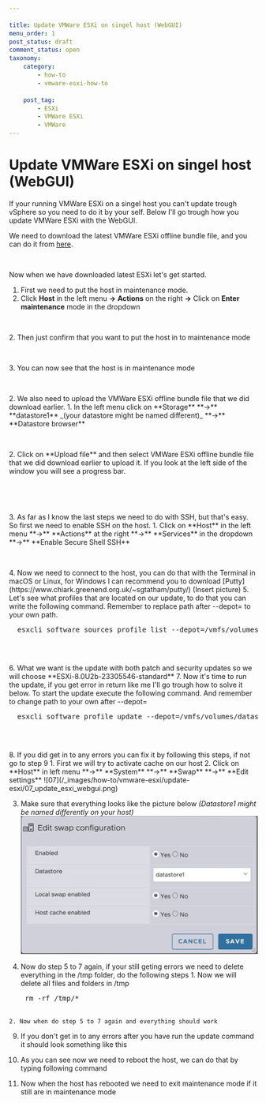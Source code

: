 ```yaml
---

title: Update VMWare ESXi on singel host (WebGUI)
menu_order: 1
post_status: draft
comment_status: open
taxonomy:
    category:
        - how-to
        - vmware-esxi-how-to

    post_tag:
        - ESXi
        - VMWare ESXi
        - VMWare
---
```


# Update VMWare ESXi on singel host (WebGUI)
If your running VMWare ESXi on a singel host you can't update trough vSphere so you need to do it by your self. Below I'll go trough how you update VMWare
ESXi with the WebGUI.
  
We need to download the latest VMWare ESXi offline bundle file, and you can do it from [here](https://customerconnect.vmware.com/downloads/details?downloadGroup=ESXI80U2B&productId=1345).
<!-- wp:image {"lightbox":{"enabled":true},"id":282,"sizeSlug":"full","linkDestination":"none"} -->
<figure class="wp-block-image size-full">
<img src="https://stolpe.io/wp-content/uploads/2024/03/01_update_esxi.png" alt="" class="wp-image-282" />
</figure>
<!-- /wp:image -->
Now when we have downloaded latest ESXi let's get started.  

1. First we need to put the host in maintenance mode.
  1. Click **Host** in the left menu **->** **Actions** on the right **->** Click on **Enter maintenance** mode in the dropdown
  <!-- wp:image {"lightbox":{"enabled":true},"id":293,"sizeSlug":"full","linkDestination":"none"} -->
  <figure class="wp-block-image size-full">
  <img src="https://stolpe.io/wp-content/uploads/2024/03/01_update_esxi_webgui.png" alt="" class="wp-image-293" />
  </figure>
  <!-- /wp:image -->
  2. Then just confirm that you want to put the host in to maintenance mode
  <!-- wp:image {"lightbox":{"enabled":true},"id":294,"sizeSlug":"full","linkDestination":"none"} -->
  <figure class="wp-block-image size-full">
  <img src="https://stolpe.io/wp-content/uploads/2024/03/02_update_esxi_webgui.png" alt="" class="wp-image-294" />
  </figure>
  <!-- /wp:image -->
  3. You can now see that the host is in maintenance mode
  <!-- wp:image {"lightbox":{"enabled":true},"id":299,"sizeSlug":"full","linkDestination":"none"} -->
  <figure class="wp-block-image size-full">
  <img src="https://stolpe.io/wp-content/uploads/2024/03/03_update_esxi_webgui.png" alt="" class="wp-image-299" />
  </figure>
  <!-- /wp:image -->
2. We also need to upload the VMWare ESXi offline bundle file that we did download earlier.
  1. In the left menu click on **Storage** **->** **datastore1** _(your datastore might be named different)_ **->** **Datastore browser**
  <!-- wp:image {"lightbox":{"enabled":true},"id":301,"sizeSlug":"full","linkDestination":"none"} -->
  <figure class="wp-block-image size-full">
  <img src="https://stolpe.io/wp-content/uploads/2024/03/04_update_esxi_webgui.png" alt="" class="wp-image-301" />
  </figure>
  <!-- /wp:image -->
  2. Click on **Upload file** and then select VMWare ESXi offline bundle file that we did download earlier to upload it. If you look at the left side of the window you will see a progress bar.
  <!-- wp:image {"lightbox":{"enabled":true},"id":302,"sizeSlug":"full","linkDestination":"none"} -->
  <figure class="wp-block-image size-full">
  <img src="https://stolpe.io/wp-content/uploads/2024/03/05_update_esxi_webgui.png" alt="" class="wp-image-302" />
  </figure>
  <!-- /wp:image -->
  <!-- wp:image {"lightbox":{"enabled":true},"id":303,"sizeSlug":"full","linkDestination":"none"} -->
  <figure class="wp-block-image size-full">
  <img src="https://stolpe.io/wp-content/uploads/2024/03/06_update_esxi_webgui.png" alt="" class="wp-image-303" />
  </figure>
  <!-- /wp:image -->
3. As far as I know the last steps we need to do with SSH, but that's easy. So first we need to enable SSH on the host.
  1. Click on **Host** in the left menu **->** **Actions** at the right **->** **Services** in the dropdown **->** **Enable Secure Shell SSH**
  <!-- wp:image {"lightbox":{"enabled":true},"id":300,"sizeSlug":"full","linkDestination":"none"} -->
  <figure class="wp-block-image size-full">
  <img src="https://stolpe.io/wp-content/uploads/2024/03/00_update_esxi_webgui.png" alt="" class="wp-image-300" />
  </figure>
  <!-- /wp:image -->
4. Now we need to connect to the host, you can do that with the Terminal in macOS or Linux, for Windows I can recommend you to download [Putty](https://www.chiark.greenend.org.uk/~sgtatham/putty/)
(Insert picture)
5. Let's see what profiles that are located on our update, to do that you can write the following command. Remember to replace path after --depot= to your own path.  
  <!-- wp:enlighter/codeblock {"language":"shell"} -->
  <pre class="EnlighterJSRAW" data-enlighter-language="shell" data-enlighter-theme="" data-enlighter-highlight="" data-enlighter-linenumbers="" data-enlighter-lineoffset="" data-enlighter-title="" data-enlighter-group="">
  esxcli software sources profile list --depot=/vmfs/volumes/datastore1/Update/VMware-ESXi-8.0U2b-23305546-depot.zip
  </pre>
  <!-- /wp:enlighter/codeblock -->

  <!-- wp:image {"lightbox":{"enabled":true},"id":304,"sizeSlug":"full","linkDestination":"none"} -->
  <figure class="wp-block-image size-full">
  <img src="https://stolpe.io/wp-content/uploads/2024/03/02_update_esxi.png" alt="" class="wp-image-304" />
  </figure>
  <!-- /wp:image -->
6. What we want is the update with both patch and security updates so we will choose **ESXi-8.0U2b-23305546-standard**
7. Now it's time to run the update, if you get error in return like me I'll go trough how to solve it below. To start the update execute the following command. And remember to change path to your own after --depot=  
  <!-- wp:enlighter/codeblock {"language":"shell"} -->
  <pre class="EnlighterJSRAW" data-enlighter-language="shell" data-enlighter-theme="" data-enlighter-highlight="" data-enlighter-linenumbers="" data-enlighter-lineoffset="" data-enlighter-title="" data-enlighter-group="">
  esxcli software profile update --depot=/vmfs/volumes/datastore1/Update/VMware-ESXi-8.0U2b-23305546-depot.zip --profile=ESXi-8.0U2b-23305546-standard
  </pre>
  <!-- /wp:enlighter/codeblock -->

  <!-- wp:image {"lightbox":{"enabled":true},"id":305,"sizeSlug":"full","linkDestination":"none"} -->
  <figure class="wp-block-image size-full">
  <img src="https://stolpe.io/wp-content/uploads/2024/03/03_update_esxi.png" alt="" class="wp-image-305" />
  </figure>
  <!-- /wp:image -->
8. If you did get in to any errors you can fix it by following this steps, if not go to step 9
  1. First we will try to activate cache on our host
  2. Click on **Host** in left menu **->** **System** **->** **Swap** **->** **Edit settings**
    ![07](/_images/how-to/vmware-esxi/update-esxi/07_update_esxi_webgui.png)

  3. Make sure that everything looks like the picture below _(Datastore1 might be named differently on your host)_
    ![08](/_images/how-to/vmware-esxi/update-esxi/08_update_esxi_webgui.png)
    
  4. Now do step 5 to 7 again, if your still geting errors we need to delete everything in the /tmp folder, do the following steps
    1. Now we will delete all files and folders in /tmp
      <!-- wp:enlighter/codeblock {"language":"shell"} -->
      <pre class="EnlighterJSRAW" data-enlighter-language="shell" data-enlighter-theme="" data-enlighter-highlight="" data-enlighter-linenumbers="" data-enlighter-lineoffset="" data-enlighter-title="" data-enlighter-group="">
      rm -rf /tmp/*
      </pre>
      <!-- /wp:enlighter/codeblock -->
    2. Now when do step 5 to 7 again and everything should work
9. If you don't get in to any errors after you have run the update command it should look something like this

10. As you can see now we need to reboot the host, we can do that by typing following command
    
11. Now when the host has rebooted we need to exit maintenance mode if it still are in maintenance mode